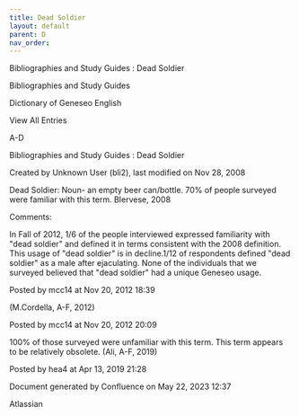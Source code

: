 ```yaml
---
title: Dead Soldier
layout: default
parent: D
nav_order:
---
```


Bibliographies and Study Guides : Dead Soldier

Bibliographies and Study Guides

Dictionary of Geneseo English

View All Entries

A-D

Bibliographies and Study Guides : Dead Soldier

Created by  Unknown User (bli2), last modified on Nov 28, 2008

Dead Soldier: Noun- an empty beer can/bottle. 70% of people surveyed were familiar with this term. BIervese, 2008 

Comments:

In Fall of 2012, 1/6 of the people interviewed expressed familiarity with &quot;dead soldier&quot; and defined it in terms consistent with the 2008 definition. This usage of &quot;dead soldier&quot; is in decline.1/12 of respondents defined &quot;dead soldier&quot; as a male after ejaculating. None of the individuals that we surveyed believed that &quot;dead soldier&quot; had a unique Geneseo usage. 

Posted by mcc14 at Nov 20, 2012 18:39

(M.Cordella, A-F, 2012)

Posted by mcc14 at Nov 20, 2012 20:09

100% of those surveyed were unfamiliar with this term. This term appears to be relatively obsolete. (Ali, A-F, 2019)

Posted by hea4 at Apr 13, 2019 21:28

Document generated by Confluence on May 22, 2023 12:37

Atlassian
